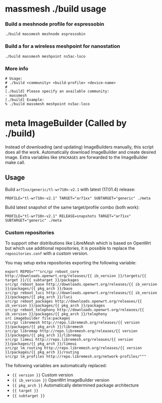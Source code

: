 # massmesh ./build usage

### Build a meshnode profile for espressobin
`./build massmesh meshnode espressobin`

### Build a for a wireless meshpoint for nanostation 
`./build massmesh meshpoint ns5ac-loco`

### More info
```
# Usage:
# ./build <community> <build-profile> <device-name>
# 
[./build] Please specify an available community:
- massmesh
[./build] Example:
% ./build massmesh meshpoint ns5ac-loco
```

# meta ImageBuilder (Called by ./build)

Instead of downloading (and updating) ImageBuilders manually, this script does
all the work. Automatically download ImageBuilder and create desired image.
Extra variables like `$PACKAGES` are forwarded to the ImageBuilder make call.

## Usage

Build `ar71xx/generic/tl-wr710n-v2.1` with latest (17.01.4) release:

    PROFILE="tl-wr710n-v2.1" TARGET="ar71xx" SUBTARGET="generic" ./meta

Build latest snapshot of the same target/profile combo (both work):

    PROFILE="tl-wr710n-v2.1" RELEASE=snapshots TARGET="ar71xx" SUBTARGET="generic" ./meta

### Custom repositories

To support other distributions like LibreMesh which is based on OpenWrt but
which use additional repositories, it is possible to replace the
`repositories.conf` with a custom version.

You may setup extra repositories exporting the following variable:

    export REPOS="""src/gz reboot_core http://downloads.openwrt.org/releases/{{ ib_version }}/targets/{{ target }}/{{ subtarget }}/packages
    src/gz reboot_base http://downloads.openwrt.org/releases/{{ ib_version }}/packages/{{ pkg_arch }}/base
    src/gz reboot_luci http://downloads.openwrt.org/releases/{{ ib_version }}/packages/{{ pkg_arch }}/luci
    src/gz reboot_packages http://downloads.openwrt.org/releases/{{ ib_version }}/packages/{{ pkg_arch }}/packages
    src/gz reboot_telephony http://downloads.openwrt.org/releases/{{ ib_version }}/packages/{{ pkg_arch }}/telephony
    src imagebuilder file:packages
    src/gz libremesh http://repo.libremesh.org/releases/{{ version }}/packages/{{ pkg_arch }}/libremesh
    src/gz libremap http://repo.libremesh.org/releases/{{ version }}/packages/{{ pkg_arch }}/libremap
    src/gz limeui http://repo.libremesh.org/releases/{{ version }}/packages/{{ pkg_arch }}/limeui
    src/gz lm_routing http://repo.libremesh.org/releases/{{ version }}/packages/{{ pkg_arch }}/routing
    src/gz lm_profiles http://repo.libremesh.org/network-profiles/"""

The following variables are automatically replaced:

* `{{ version }}` Custom version
* `{{ ib_version }}` OpenWrt ImageBuilder version
* `{{ pkg_arch }}` Automatically determined package architecture
* `{{ target }}`
* `{{ subtarget }}`
